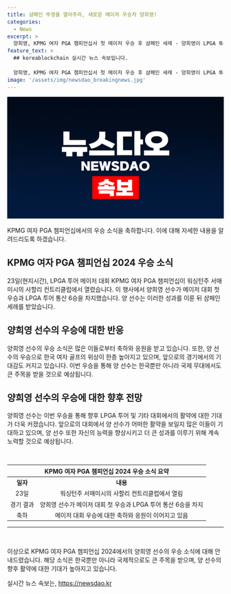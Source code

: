 ```yaml
---
title: 샴페인 뚜껑을 열어주라, 새로운 메이저 우승자 양희영!
categories:
  - News
excerpt: >
  양희영, KPMG 여자 PGA 챔피언십서 첫 메이저 우승 후 샴페인 세례 - 양희영이 LPGA 투어 메이저 대회에서 첫 메이저 우승과 LPGA 투어 통산 6승을 차지한 뒤 샴페인 세례를 받았다. 이 특별한 순간은 23일(현지시간) 워싱턴주 사할리 컨트리클럽에서 이루어졌다.
feature_text: >
  ## koreablockchain 실시간 뉴스 속보입니다.

  양희영, KPMG 여자 PGA 챔피언십서 첫 메이저 우승 후 샴페인 세례 - 양희영이 LPGA 투어 메이저 대회에서 첫 메이저 우승과 LPGA 투어 통산 6승을 차지한 뒤 샴페인 세례를 받았다. 이 특별한 순간은 23일(현지시간) 워싱턴주 사할리 컨트리클럽에서 이루어졌다.
image: '/assets/img/newsdao_breakingnews.jpg'
---
```


<p><img src="/assets/img/newsdao_breakingnews.jpg" alt="koreablockchain 속보" /></p>

<p>KPMG 여자 PGA 챔피언십에서의 우승 소식을 축하합니다. 이에 대해 자세한 내용을 알려드리도록 하겠습니다.</p>

<h2 data-ke-size="size26">KPMG 여자 PGA 챔피언십 2024 우승 소식</h2>

<p data-ke-size="size16">23일(현지시간), LPGA 투어 메이저 대회 KPMG 여자 PGA 챔피언십이 워싱턴주 서매미시의 사할리 컨트리클럽에서 열렸습니다. 이 행사에서 양희영 선수가 메이저 대회 첫 우승과 LPGA 투어 통산 6승을 차지했습니다. 양 선수는 이러한 성과를 이룬 뒤 샴페인 세례를 받았습니다.</p>

<h2 data-ke-size="size26">양희영 선수의 우승에 대한 반응</h2>

<p data-ke-size="size16">양희영 선수의 우승 소식은 많은 이들로부터 축하와 응원을 받고 있습니다. 또한, 양 선수의 우승으로 한국 여자 골프의 위상이 한층 높아지고 있으며, 앞으로의 경기에서의 기대감도 커지고 있습니다. 이번 우승을 통해 양 선수는 한국뿐만 아니라 국제 무대에서도 큰 주목을 받을 것으로 예상됩니다.</p>

<h2 data-ke-size="size26">양희영 선수의 우승에 대한 향후 전망</h2>

<p data-ke-size="size16">양희영 선수는 이번 우승을 통해 향후 LPGA 투어 및 기타 대회에서의 활약에 대한 기대가 더욱 커졌습니다. 앞으로의 대회에서 양 선수가 어떠한 활약을 보일지 많은 이들이 기대하고 있으며, 양 선수 또한 자신의 능력을 향상시키고 더 큰 성과를 이루기 위해 계속 노력할 것으로 예상됩니다.</p>

<p data-ke-size="size16">&nbsp;</p>

<table>
    <thead>
        <tr>
            <th colspan="2" style="text-align: center;">KPMG 여자 PGA 챔피언십 2024 우승 소식 요약</th>
        </tr>
    </thead>
    <tbody>
        <tr>
            <td style="text-align: center; height: 17px;"><b>일자</b></td>
            <td style="text-align: center; height: 17px;"><b>내용</b></td>
        </tr>
        <tr>
            <td style="text-align: center; height: 17px;">23일</td>
            <td style="text-align: center; height: 17px;">워싱턴주 서매미시의 사할리 컨트리클럽에서 열림</td>
        </tr>
        <tr>
            <td style="text-align: center; height: 17px;">경기 결과</td>
            <td style="text-align: center; height: 17px;">양희영 선수가 메이저 대회 첫 우승과 LPGA 투어 통산 6승을 차지</td>
        </tr>
        <tr>
            <td style="text-align: center; height: 17px;">축하</td>
            <td style="text-align: center; height: 17px;">메이저 대회 우승에 대한 축하와 응원이 이어지고 있음</td>
        </tr>
    </tbody>
</table>

<hr>

<p data-ke-size="size16">&nbsp;</p>

<p>이상으로 KPMG 여자 PGA 챔피언십 2024에서의 양희영 선수의 우승 소식에 대해 안내드렸습니다. 해당 소식은 한국뿐만 아니라 국제적으로도 큰 주목을 받으며, 양 선수의 향후 활약에 대한 기대가 높아지고 있습니다.</p>
실시간 뉴스 속보는, <a href="https://newsdao.kr" rel="dofollow">https://newsdao.kr</a>


